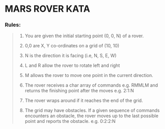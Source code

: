 # MARS ROVER KATA

### Rules:

> 1. You are given the initial starting point (0, 0, N) of a rover.
>
> 2. 0,0 are X, Y co-ordinates on a grid of (10, 10)
>
> 3. N is the direction it is facing (i.e, N, S, E, W)
>
> 4. L and R allow the rover to rotate left and right
>
> 5. M allows the rover to  move one point in the current direction.
>
> 6. The rover receives a char array of commands e.g. RMMLM and returns the finishing point after the moves e.g. 2:1:N
>
> 7. The rover wraps around if it reaches the end of the grid.
>
> 8. The grid may have obstacles. If a given sequence of commands encounters an obstacle, the rover moves up to the last
possible point and reports the obstacle. e.g. 0:2:2:N


